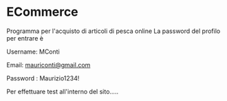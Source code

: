# ECommerce
Programma per l'acquisto di articoli di pesca online
La password del profilo per entrare è

Username: MConti

Email: mauriconti@gmail.com

Password : Maurizio1234!


Per effettuare test all'interno del sito.....
